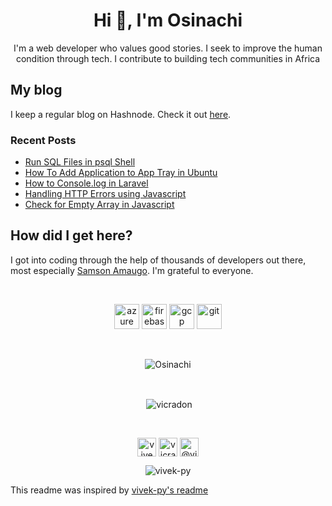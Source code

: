 <h1 align="center">Hi 👋, I'm Osinachi</h1>
<p align="center">I'm a web developer who values good stories. I seek to improve the human condition through tech. I contribute to building tech communities in Africa</p>

## My blog
I keep a regular blog on Hashnode. Check it out [here](https://blog.osinachi.me).

### Recent Posts
<!-- BLOGPOSTS:START -->
<!-- BLOGPOSTS:END -->

<!--START_SECTION:feed-->
* [Run SQL Files in psql Shell](https:&#x2F;&#x2F;blog.osinachi.me&#x2F;run-sql-files-in-psql-shell)
* [How To Add Application to App Tray in Ubuntu](https:&#x2F;&#x2F;blog.osinachi.me&#x2F;how-to-add-application-to-app-tray-in-ubuntu)
* [How to Console.log in Laravel](https:&#x2F;&#x2F;blog.osinachi.me&#x2F;how-to-consolelog-in-laravel)
* [Handling HTTP Errors using Javascript](https:&#x2F;&#x2F;blog.osinachi.me&#x2F;handling-http-errors-using-javascript)
* [Check for Empty Array in Javascript](https:&#x2F;&#x2F;blog.osinachi.me&#x2F;check-for-empty-array-in-javascript)
<!--END_SECTION:feed-->

## How did I get here?
I got into coding through the help of thousands of developers out there, most especially [Samson Amaugo](https://github.com/sammychinedu2ky). I'm grateful to everyone.

<br>
<p align="center">
  <img src="https://www.vectorlogo.zone/logos/microsoft_azure/microsoft_azure-icon.svg" alt="azure" width="40" height="40"/>
  <img src="https://www.vectorlogo.zone/logos/firebase/firebase-icon.svg" alt="firebase" width="40" height="40"/>
  <img src="https://www.vectorlogo.zone/logos/google_cloud/google_cloud-icon.svg" alt="gcp" width="40" height="40"/> 
  <img src="https://www.vectorlogo.zone/logos/git-scm/git-scm-icon.svg" alt="git" width="40" height="40"/>
</p> 

<br />
<p align="center"><img align="center" src="https://github-readme-stats.vercel.app/api/top-langs/?username=vicradon&layout=compact&hide=html" alt="Osinachi" /></p>
<br>
<p align="center">&nbsp;<img align="center" src="https://github-readme-stats.vercel.app/api?username=vicradon&show_icons=false" alt="vicradon" /></p>
<br>
<p align="center">
<a href="https://dev.to/vicradon" target="blank"><img align="center" src="https://cdn.jsdelivr.net/npm/simple-icons@3.0.1/icons/dev-dot-to.svg" alt="vivekpy" height="30" width="30" /></a>
<a href="https://twitter.com/vicradon" target="blank"><img align="center" src="https://cdn.jsdelivr.net/npm/simple-icons@3.0.1/icons/twitter.svg" alt="vicradon" height="30" width="30" /></a>
<a href="https://medium.com/@Vicradon" target="blank"><img align="center" src="https://cdn.jsdelivr.net/npm/simple-icons@3.0.1/icons/medium.svg" alt="@vicradon" height="30" width="30" /></a>
</p>
<p align="center"> <img src="https://komarev.com/ghpvc/?username=vicradon" alt="vivek-py" /> </p>


This readme was inspired by [vivek-py's readme](https://github.comvivek-py)

